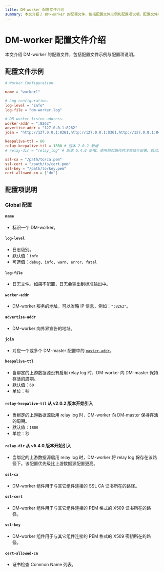 ```yaml
---
title: DM-worker 配置文件介绍
summary: 本文介绍了 DM-worker 的配置文件，包括配置文件示例和配置项说明。配置文件示例包括了 worker 的名称、日志配置、worker 的地址等内容。配置项说明包括了全局配置中的各个配置项的说明，如 name、log-level、log-file 等。同时还介绍了一些新增的配置项，如 relay-keepalive-ttl 和 relay-dir。SSL 相关的配置项也有详细说明。
---
```


# DM-worker 配置文件介绍

本文介绍 DM-worker 的配置文件，包括配置文件示例与配置项说明。

## 配置文件示例

```toml
# Worker Configuration.

name = "worker1"

# Log configuration.
log-level = "info"
log-file = "dm-worker.log"

# DM-worker listen address.
worker-addr = ":8262"
advertise-addr = "127.0.0.1:8262"
join = "http://127.0.0.1:8261,http://127.0.0.1:8361,http://127.0.0.1:8461"

keepalive-ttl = 60
relay-keepalive-ttl = 1800 # 版本 2.0.2 新增
# relay-dir = "relay_log" # 版本 5.4.0 新增。使用相对路径时注意结合部署、启动方式确认路径位置。

ssl-ca = "/path/to/ca.pem"
ssl-cert = "/path/to/cert.pem"
ssl-key = "/path/to/key.pem"
cert-allowed-cn = ["dm"] 
```

## 配置项说明

### Global 配置

#### `name`

- 标识一个 DM-worker。

#### `log-level`

- 日志级别。
- 默认值：`info`
- 可选值：`debug`、`info`、`warn`、`error`、`fatal`

#### `log-file`

- 日志文件。如果不配置，日志会输出到标准输出中。

#### `worker-addr`

- DM-worker 服务的地址，可以省略 IP 信息，例如：`":8262"`。

#### `advertise-addr`

- DM-worker 向外界宣告的地址。

#### `join`

- 对应一个或多个 DM-master 配置中的 [`master-addr`](/dm/dm-master-configuration-file.md#global-配置)。

#### `keepalive-ttl`

- 当绑定的上游数据源没有启用 relay log 时，DM-worker 向 DM-master 保持存活的周期。
- 默认值：`60`
- 单位：秒

#### `relay-keepalive-ttl` <span class="version-mark">从 v2.0.2 版本开始引入</span>

- 当绑定的上游数据源启用 relay log 时，DM-worker 向 DM-master 保持存活的周期。
- 默认值：`1800`
- 单位：秒

#### `relay-dir` <span class="version-mark">从 v5.4.0 版本开始引入</span>

- 当绑定的上游数据源启用 relay log 时，DM-worker 将 relay log 保存在该路径下。该配置优先级比上游数据源配置更高。

#### `ssl-ca`

- DM-worker 组件用于与其它组件连接的 SSL CA 证书所在的路径。

#### `ssl-cert`

- DM-worker 组件用于与其它组件连接的 PEM 格式的 X509 证书所在的路径。

#### `ssl-key`

- DM-worker 组件用于与其它组件连接的 PEM 格式的 X509 密钥所在的路径。

#### `cert-allowed-cn`

- 证书检查 Common Name 列表。
